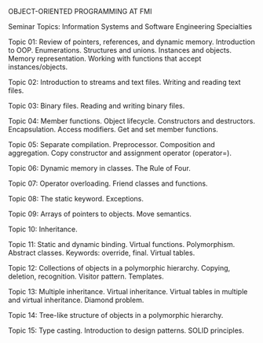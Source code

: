 OBJECT-ORIENTED PROGRAMMING AT FMI

Seminar Topics: Information Systems and Software Engineering Specialties

Topic 01: Review of pointers, references, and dynamic memory. Introduction to OOP. Enumerations. Structures and unions. Instances and objects. Memory representation. Working with functions that accept instances/objects.

Topic 02: Introduction to streams and text files. Writing and reading text files.

Topic 03: Binary files. Reading and writing binary files.

Topic 04: Member functions. Object lifecycle. Constructors and destructors. Encapsulation. Access modifiers. Get and set member functions.

Topic 05: Separate compilation. Preprocessor. Composition and aggregation. Copy constructor and assignment operator (operator=).

Topic 06: Dynamic memory in classes. The Rule of Four.

Topic 07: Operator overloading. Friend classes and functions.

Topic 08: The static keyword. Exceptions.

Topic 09: Arrays of pointers to objects. Move semantics.

Topic 10: Inheritance.

Topic 11: Static and dynamic binding. Virtual functions. Polymorphism. Abstract classes. Keywords: override, final. Virtual tables.

Topic 12: Collections of objects in a polymorphic hierarchy. Copying, deletion, recognition. Visitor pattern. Templates.

Topic 13: Multiple inheritance. Virtual inheritance. Virtual tables in multiple and virtual inheritance. Diamond problem.

Topic 14: Tree-like structure of objects in a polymorphic hierarchy.

Topic 15: Type casting. Introduction to design patterns. SOLID principles.
